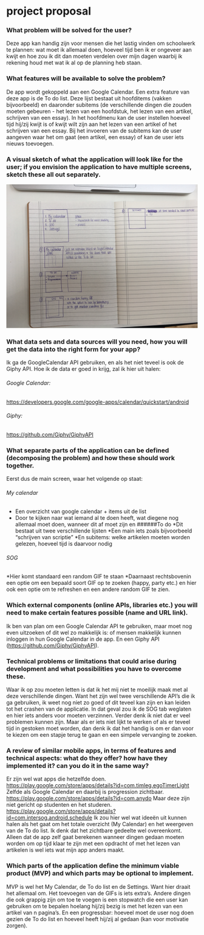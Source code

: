 # project proposal

### What problem will be solved for the user?
Deze app kan handig zijn voor mensen die het lastig vinden om schoolwerk te plannen: wat moet ik allemaal doen, hoeveel tijd ben ik er ongeveer aan kwijt en hoe zou ik dit dan moeten verdelen over mijn dagen waarbij ik rekening houd met wat ik al op de planning heb staan. 

### What features will be available to solve the problem?
De app wordt gekoppeld aan een Google Calendar. Een extra feature van deze app is de To do list. Deze lijst bestaat uit hoofditems (vakken bijvoorbeeld) en daaronder subitems (de verschillende dingen die zouden moeten gebeuren - het lezen van een hoofdstuk, het lezen van een artikel, schrijven van een essay). In het hoofdmenu kan de user instellen hoeveel tijd hij/zij kwijt is of kwijt wilt zijn aan het lezen van een artikel of het schrijven van een essay. Bij het invoeren van de subitems kan de user aangeven waar het om gaat (een artikel, een essay) of kan de user iets nieuws toevoegen.

### A visual sketch of what the application will look like for the user; if you envision the application to have multiple screens, sketch these all out separately.

![](doc/image.JPG)

### What data sets and data sources will you need, how you will get the data into the right form for your app?
Ik ga de GoogleCalendar API gebruiken, en als het niet teveel is ook de Giphy API. Hoe ik de data er goed in krijg, zal ik hier uit halen: 
###### Google Calendar:
https://developers.google.com/google-apps/calendar/quickstart/android
###### Giphy:
https://github.com/Giphy/GiphyAPI 

### What separate parts of the application can be defined (decomposing the problem) and how these should work together.
Eerst dus de main screen, waar het volgende op staat:
###### My calendar
  * Een overzicht van google calendar + items uit de list
  * Door te kijken naar wat iemand al te doen heeft, wat diegene nog allemaal moet doen, wanneer dit af moet zijn en 
######To do
  *Dit bestaat uit twee verschillende lijsten
  *Een main iets zoals bijvoorbeeld “schrijven van scriptie”
  *En subitems: welke artikelen moeten worden gelezen, hoeveel tijd is daarvoor nodig
###### SOG
  *Hier komt standaard een random GIF te staan
  *Daarnaast rechtsbovenin een optie om een bepaald soort GIF op te zoeken (happy, party etc.) en hier ook een optie om te refreshen en een andere random GIF te zien.
  
### Which external components (online APIs, libraries etc.) you will need to make certain features possible (name and URL link).
Ik ben van plan om een Google Calendar API te gebruiken, maar moet nog even uitzoeken of dit wel zo makkelijk is: of mensen makkelijk kunnen inloggen in hun Google Calendar in de app. 
En een Giphy API (https://github.com/Giphy/GiphyAPI).

### Technical problems or limitations that could arise during development and what possibilities you have to overcome these.
Waar ik op zou moeten letten is dat ik het mij niet te moeilijk maak met al deze verschillende dingen. Want het zijn wel twee verschillende API’s die ik ga gebruiken, ik weet nog niet zo goed of dit teveel kan zijn en kan leiden tot het crashen van de applicatie. In dat geval zou ik de SOG tab weglaten en hier iets anders voor moeten verzinnen. 
Verder denk ik niet dat er veel problemen kunnen zijn. Maar als er iets niet lijkt te werken of als er teveel tijd in gestoken moet worden, dan denk ik dat het handig is om er dan voor te kiezen om een stapje terug te gaan en een simpele vervanging te zoeken. 

### A review of similar mobile apps, in terms of features and technical aspects: what do they offer? how have they implemented it? can you do it in the same way?
Er zijn wel wat apps die hetzelfde doen.
https://play.google.com/store/apps/details?id=com.timleg.egoTimerLight
Zelfde als Google Calendar en daarbij is progression zichtbaar.
https://play.google.com/store/apps/details?id=com.anydo
Maar deze zijn niet gericht op studenten en het studeren. 
https://play.google.com/store/apps/details?id=com.intersog.android.schedule
Ik zou hier wel wat ideeën uit kunnen halen als het gaat om het totale overzicht (My Calendar) en het weergeven van de To do list. Ik denk dat het zichtbare gedeelte wel overeenkomt. Alleen dat de app zelf gaat berekenen wanneer dingen gedaan moeten worden om op tijd klaar te zijn met een opdracht of met het lezen van artikelen is wel iets wat mijn app anders maakt. 

### Which parts of the application define the minimum viable product (MVP) and which parts may be optional to implement.
MVP is wel het My Calendar, de To do list en de Settings. Want hier draait het allemaal om. Het toevoegen van de GIFs is iets extra’s. Andere dingen die ook grappig zijn om toe te voegen is een stopwatch die een user kan gebruiken om te bepalen hoelang hij/zij bezig is met het lezen van een artikel van n pagina’s. En een progressbar: hoeveel moet de user nog doen gezien de To do list en hoeveel heeft hij/zij al gedaan (kan voor motivatie zorgen).
